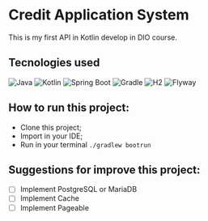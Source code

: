 # Credit Application System

This is my first API in Kotlin develop in DIO course.

## Tecnologies used

<p>
     <a>
        <img alt="Java" src="https://img.shields.io/badge/Java-v17-blue.svg" />
    </a>
    <a >
        <img alt="Kotlin" src="https://img.shields.io/badge/Kotlin-v1.7.22-purple.svg" />
    </a>
    <a>
        <img alt="Spring Boot" src="https://img.shields.io/badge/Spring%20Boot-v3.2.2-brightgreen.svg" />
    </a>
    <a>
        <img alt="Gradle" src="https://img.shields.io/badge/Gradle-v8.5-lightgreen.svg" />
    </a>
    <a >
        <img alt="H2" src="https://img.shields.io/badge/H2-v2.2.224-darkblue.svg" />
    </a>
    <a >
        <img alt="Flyway" src="https://img.shields.io/badge/Flyway-v9.22.3-red.svg">
    </a>
</p>

## How to run this project:

- Clone this project;
- Import in your IDE;
- Run in your terminal <code>./gradlew bootrun</code>

## Suggestions for improve this project:

- [ ] Implement PostgreSQL or MariaDB
- [ ] Implement Cache
- [ ] Implement Pageable
